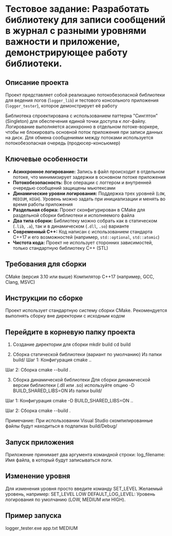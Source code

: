 # Тестовое задание: Разработать библиотеку для записи сообщений в журнал с разными уровнями важности и приложение, демонстрирующее работу библиотеки. 

## Описание проекта

Проект представляет собой реализацию потокобезопасной библиотеки для ведения логов (`logger_lib`) и тестового консольного приложения (`logger_tester`), которое демонстрирует её работу

Библиотека спроектирована с использованием паттерна "Синглтон" (Singleton) для обеспечения единой точки доступа к лог-файлу. Логирование выполняется асинхронно в отдельном потоке-воркере, чтобы не блокировать основной поток приложения при записи данных на диск. Для обмена сообщениями между потоками используется потокобезопасная очередь (продюсер-консьюмер)

## Ключевые особенности

*   **Асинхронное логирование:** Запись в файл происходит в отдельном потоке, что минимизирует задержки в основном потоке приложения
*   **Потокобезопасность:** Все операции с логгером и внутренней очередью сообщений защищены мьютексами
*   **Динамические уровни логирования:** Поддержка трех уровней (`LOW`, `MEDIUM`, `HIGH`). Уровень можно задать при инициализации и менять во время работы приложения
*   **Раздельная сборка:** Проект сконфигурирован в CMake для раздельной сборки библиотеки и исполняемого файла
*   **Два типа сборки:** Библиотеку можно собрать как в статическом (`.lib`, `.a`), так и в динамическом (`.dll`, `.so`) варианте
*   **Современный C++:** Код написан с использованием стандарта C++17 и его возможностей (например, `std::optional`, `std::atomic`)
*   **Чистота кода:** Проект не использует сторонних зависимостей, только стандартную библиотеку C++ (STL)

 ## Требования для сборки
CMake (версия 3.10 или выше)
Компилятор C++17 (например, GCC, Clang, MSVC)

## Инструкции по сборке
Проект использует стандартную систему сборки CMake. Рекомендуется выполнять сборку вне директории с исходным кодом

## Перейдите в корневую папку проекта
1. Создание директории для сборки
mkdir build
cd build       

2. Сборка статической библиотеки (вариант по умолчанию)
Из папки build/
Шаг 1: Конфигурация
cmake ..

Шаг 2: Сборка
cmake --build .

3. Сборка динамической библиотеки
Для сборки динамической версии библиотеки (.dll или .so) используйте опцию -D BUILD_SHARED_LIBS=ON
Из папки build/

Шаг 1: Конфигурация
cmake -D BUILD_SHARED_LIBS=ON ..

Шаг 2: Сборка
cmake --build .

Примечание: При использовании Visual Studio скомпилированные файлы будут находиться в подпапках build/Debug/


## Запуск приложения
Приложение принимает два аргумента командной строки:
log_filename: Имя файла, в который будут записываться логи.

## Изменение уровня
Для изменения уровня просто введите команду SET_LEVEL Желаемый уровень, например: SET_LEVEL LOW
DEFAULT_LOG_LEVEL: Уровень логирования по умолчанию (LOW, MEDIUM или HIGH).

## Пример запуска
logger_tester.exe app.txt MEDIUM
